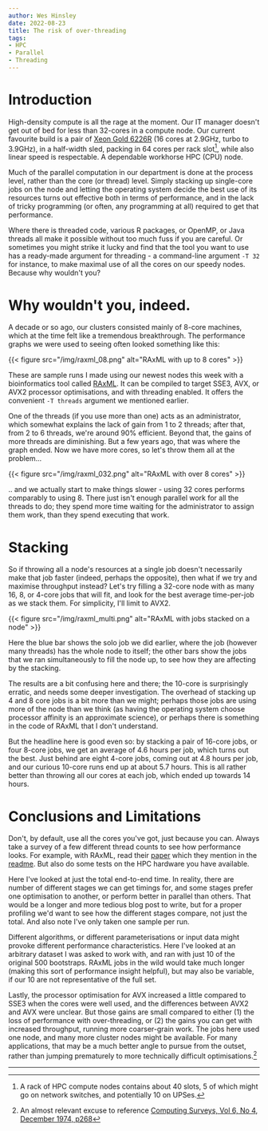 ```yaml
---
author: Wes Hinsley
date: 2022-08-23
title: The risk of over-threading
tags:
- HPC
- Parallel
- Threading
---
```


# Introduction

High-density compute is all the rage at the moment. Our IT manager 
doesn't get out of bed for less than 32-cores in a compute node. Our current
favourite build is a pair of 
[Xeon Gold 6226R](https://ark.intel.com/content/www/us/en/ark/products/199347/intel-xeon-gold-6226r-processor-22m-cache-2-90-ghz.html)
(16 cores at 2.9GHz, turbo to 3.9GHz), in a half-width sled, packing in
64 cores per rack slot[^1], while also linear speed is respectable. A dependable
workhorse HPC (CPU) node.

Much of the parallel computation in our department is done at the process
level, rather than the core (or thread) level. Simply stacking up single-core
jobs on the node and letting the operating system decide the best use of its
resources turns out effective both in terms of performance, and in the lack of
tricky programming (or often, any programming at all) required to get that
performance.

Where there is threaded code, various R packages, or OpenMP, or Java threads
all make it possible without too much fuss if you are careful. Or sometimes
you might strike it lucky and find that the tool you want to use has a
ready-made argument for threading - a command-line argument `-T 32` for
instance, to make maximal use of all the cores on our speedy nodes. 
Because why wouldn't you?

# Why wouldn't you, indeed.

A decade or so ago, our clusters consisted mainly of 8-core machines, which
at the time felt like a tremendous breakthrough. The performance
graphs we were used to seeing often looked something like this:

{{< figure src="/img/raxml_08.png" alt="RAxML with up to 8 cores" >}}

These are sample runs I made using our newest nodes this week with a
bioinformatics tool called [RAxML](https://github.com/stamatak/standard-RAxML).
It can be compiled to target SSE3, AVX, or AVX2 processor optimisations,
and with threading enabled. It offers the convenient `-T threads` argument we
mentioned earlier. 

One of the threads (if you use more than one) acts as an
administrator, which somewhat explains the lack of gain from 1 to 2 threads;
after that, from 2 to 6 threads, we're around 90% efficient. Beyond that, the
gains of more threads are diminishing. But a few years ago, that was where
the graph ended. Now we have more cores, so let's throw them all at the
problem...

{{< figure src="/img/raxml_032.png" alt="RAxML with over 8 cores" >}}

.. and we actually start to make things slower - using 32 cores performs
comparably to using 8. There just isn't enough parallel work for all the
threads to do; they spend more time waiting for the administrator to
assign them work, than they spend executing that work.

# Stacking

So if throwing all a node's resources at a single job doesn't necessarily
make that job faster (indeed, perhaps the opposite), then what if we try and
maximise throughput instead? Let's try filling a 32-core node with as many 16, 8, or
4-core jobs that will fit, and look for the best average time-per-job as
we stack them. For simplicity, I'll limit to AVX2.

{{< figure src="/img/raxml_multi.png" alt="RAxML with jobs stacked on a node" >}}

Here the blue bar shows the solo job we did earlier, where the job (however many
threads) has the whole node to itself; the other bars show the jobs that we ran 
simultaneously to fill the node up, to see how they are affecting by the stacking.

The results are a bit confusing here and there; the 10-core is surprisingly 
erratic, and needs some deeper investigation. The overhead of stacking up 4 and 8 core 
jobs is a bit more than we might; perhaps those jobs are using more of the node than
we think (as having the operating system choose processor affinity is an approximate
science), or perhaps there is something in the code of RAxML that I don't understand.

But the headline here is good even so: by stacking a pair of 16-core jobs, or four 8-core jobs,
we get an average of 4.6 hours per job, which turns out the best. Just behind are eight
4-core jobs, coming out at 4.8 hours per job, and our curious 10-core runs end up at about
5.7 hours. This is all rather better than throwing all our cores at each job, which ended up
towards 14 hours.

# Conclusions and Limitations

Don't, by default, use all the cores you've got, just because you can. 
Always take a survey of a few different thread counts to see how performance 
looks. For example, with RAxML, read their 
[paper](http://sco.h-its.org/exelixis/pubs/Exelixis-RRDR-2010-3.pdf) which
they mention in the [readme](https://github.com/stamatak/standard-RAxML). But
also do some tests on the HPC hardware you have available.
 
Here I've looked at just the total end-to-end time. In reality, there
are number of different stages we can get timings for, and some stages
prefer one optimisation to another, or perform better in parallel than
others. That would be a longer and more tedious
blog post to write, but for a proper profiling we'd want to see how the
different stages compare, not just the total. And also note I've only taken
one sample per run.

Different algorithms, or different parameterisations or input data 
might provoke different performance characteristics. Here I've looked at
an arbitrary dataset I was asked to work with, and ran with just 10 of
the original 500 bootstraps. RAxML jobs in the wild would take much longer
(making this sort of performance insight helpful), but may also be variable, if
our 10 are not representative of the full set.

Lastly, the processor optimisation for AVX increased a little
compared to SSE3 when the cores were well used, and the differences between 
AVX2 and AVX were unclear. But those gains are small compared to either (1) the 
loss of performance with over-threading, or (2) the gains you can get with
increased throughput, running more coarser-grain work. The jobs here used
one node, and many more cluster nodes might be available. For many applications,
that may be a much better angle to pursue from the outset, rather than jumping
prematurely to more technically difficult optimisations.[^2]
  
---


[^1]: A rack of HPC compute nodes contains about 40 slots, 5 of which might go on network switches, and potentially 10 on UPSes.
[^2]: An almost relevant excuse to reference [Computing Surveys, Vol 6, No 4, December 1974, p268](https://dl.acm.org/doi/10.1145/356635.356640)
